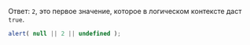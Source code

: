 Ответ: `2`, это первое значение, которое в логическом контексте даст `true`.

```js run
alert( null || 2 || undefined );
```

